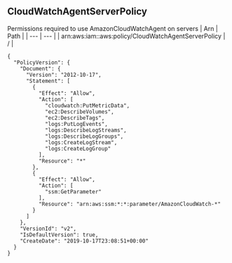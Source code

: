 
## CloudWatchAgentServerPolicy
Permissions required to use AmazonCloudWatchAgent on servers
| Arn | Path |
| --- | --- |
| arn:aws:iam::aws:policy/CloudWatchAgentServerPolicy | / |
```
{
  "PolicyVersion": {
    "Document": {
      "Version": "2012-10-17",
      "Statement": [
        {
          "Effect": "Allow",
          "Action": [
            "cloudwatch:PutMetricData",
            "ec2:DescribeVolumes",
            "ec2:DescribeTags",
            "logs:PutLogEvents",
            "logs:DescribeLogStreams",
            "logs:DescribeLogGroups",
            "logs:CreateLogStream",
            "logs:CreateLogGroup"
          ],
          "Resource": "*"
        },
        {
          "Effect": "Allow",
          "Action": [
            "ssm:GetParameter"
          ],
          "Resource": "arn:aws:ssm:*:*:parameter/AmazonCloudWatch-*"
        }
      ]
    },
    "VersionId": "v2",
    "IsDefaultVersion": true,
    "CreateDate": "2019-10-17T23:08:51+00:00"
  }
}
```
